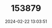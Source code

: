 ---
title: "153879"
category: "Procambarus pallidus"
draft: false
date: 2024-02-22 13:03:51
languages:
  English: ["Pallid Cave Crayfish"]
---